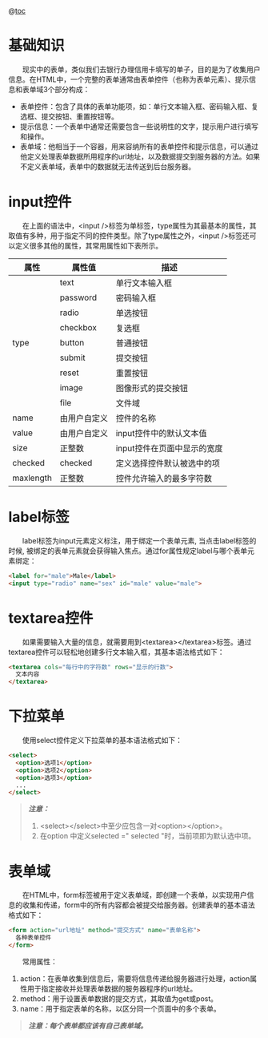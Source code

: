 @[toc](表单标签)

# 基础知识
&emsp;&emsp;现实中的表单，类似我们去银行办理信用卡填写的单子，目的是为了收集用户信息。在HTML中，一个完整的表单通常由表单控件（也称为表单元素）、提示信息和表单域3个部分构成：

+ 表单控件：包含了具体的表单功能项，如：单行文本输入框、密码输入框、复选框、提交按钮、重置按钮等。
+ 提示信息：一个表单中通常还需要包含一些说明性的文字，提示用户进行填写和操作。
+ 表单域：他相当于一个容器，用来容纳所有的表单控件和提示信息，可以通过他定义处理表单数据所用程序的url地址，以及数据提交到服务器的方法。如果不定义表单域，表单中的数据就无法传送到后台服务器。

# input控件
&emsp;&emsp;在上面的语法中，&lt;input /&gt;标签为单标签，type属性为其最基本的属性，其取值有多种，用于指定不同的控件类型。除了type属性之外，&lt;input /&gt;标签还可以定义很多其他的属性，其常用属性如下表所示。

<table>
<thead>
  <th>属性</th>
  <th>属性值</th>
  <th>描述</th>
</thead>
<tbody>
  <tr>
    <td rowspan="9">type</td>
    <td>text</td>
    <td>单行文本输入框</td>
  </tr>
  <tr>
    <td>password</td>
    <td>密码输入框</td>
  </tr>
  <tr>
    <td>radio</td>
    <td>单选按钮</td>
  </tr>
  <tr>
    <td>checkbox</td>
    <td>复选框</td>
  </tr>
  <tr>
    <td>button</td>
    <td>普通按钮</td>
  </tr>
  <tr>
    <td>submit</td>
    <td>提交按钮</td>
  </tr>
  <tr>
    <td>reset</td>
    <td>重置按钮</td>
  </tr>
  <tr>
    <td>image</td>
    <td>图像形式的提交按钮</td>
  </tr>
  <tr>
    <td>file</td>
    <td>文件域</td>
  </tr>
  <tr>
    <td>name</td>
    <td>由用户自定义</td>
    <td>控件的名称</td>
  </tr>
  <tr>
    <td>value</td>
    <td>由用户自定义</td>
    <td>input控件中的默认文本值</td>
  </tr>
  <tr>
    <td>size</td>
    <td>正整数</td>
    <td>input控件在页面中显示的宽度</td>
  </tr>
  <tr>
    <td>checked</td>
    <td>checked</td>
    <td>定义选择控件默认被选中的项</td>
  </tr>
  <tr>
    <td>maxlength</td>
    <td>正整数</td>
    <td>控件允许输入的最多字符数</td>
  </tr>
</tbody>
</table>

# label标签

&emsp;&emsp;label标签为input元素定义标注，用于绑定一个表单元素, 当点击label标签的时候, 被绑定的表单元素就会获得输入焦点。通过for属性规定label与哪个表单元素绑定：

```html
<label for="male">Male</label>
<input type="radio" name="sex" id="male" value="male">
```

# textarea控件
&emsp;&emsp;如果需要输入大量的信息，就需要用到&lt;textarea&gt;&lt;/textarea&gt;标签。通过textarea控件可以轻松地创建多行文本输入框，其基本语法格式如下：

```html
<textarea cols="每行中的字符数" rows="显示的行数">
  文本内容
</textarea>
```

# 下拉菜单
&emsp;&emsp;使用select控件定义下拉菜单的基本语法格式如下：

```html
<select>
  <option>选项1</option>
  <option>选项2</option>
  <option>选项3</option>
  ...
</select>
```

> *__注意：__*
> 1. &lt;select&gt;&lt;/select&gt;中至少应包含一对&lt;option&gt;&lt;/option&gt;。
> 2. 在option 中定义selected =" selected "时，当前项即为默认选中项。

# 表单域
&emsp;&emsp;在HTML中，form标签被用于定义表单域，即创建一个表单，以实现用户信息的收集和传递，form中的所有内容都会被提交给服务器。创建表单的基本语法格式如下：

```html
<form action="url地址" method="提交方式" name="表单名称">
  各种表单控件
</form>
```

&emsp;&emsp;常用属性：

1. action：在表单收集到信息后，需要将信息传递给服务器进行处理，action属性用于指定接收并处理表单数据的服务器程序的url地址。
2. method：用于设置表单数据的提交方式，其取值为get或post。
3. name：用于指定表单的名称，以区分同一个页面中的多个表单。

> *__注意：每个表单都应该有自己表单域。__*

